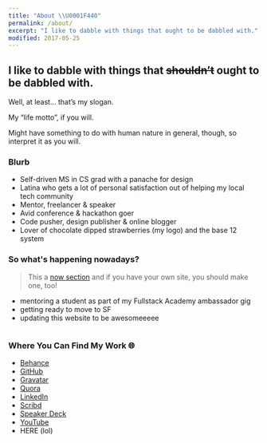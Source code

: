 ```yaml
---
title: "About \\U0001F440"
permalink: /about/
excerpt: "I like to dabble with things that ought to be dabbled with."
modified: 2017-05-25
---
```


<h2>I like to dabble with things that <del>shouldn’t</del> ought to be dabbled with.</h2>

Well, at least… that’s my slogan.

My “life motto”, if you will.

Might have something to do with human nature in general, though, so interpret it as you will.

### Blurb

- Self-driven MS in CS grad with a panache for design <i class='twa twa-mortar-board'></i> <i class='twa twa-hammer'></i> <i class='twa twa-art'></i>
- Latina who gets a lot of personal satisfaction out of helping my local tech community <i class='twa twa-blush'></i>
- Mentor, freelancer & speaker <i class='twa twa-speech-balloon'></i>
- Avid conference & hackathon goer <i class='twa twa-car'></i>
- Code pusher, design publisher & online blogger <i class='twa twa-globe-with-meridians'></i>
- Lover of chocolate dipped strawberries (my logo) and the base 12 system <i class='twa twa-strawberry'></i> <i class='twa twa-chocolate-bar'></i>

### So what's happening nowadays?

> This a [now section](http://nownownow.com/about) and if you have your own site, you should make one, too!

- mentoring a student as part of my Fullstack Academy ambassador gig
- getting ready to move to SF
- updating this website to be awesomeeeee

<!-- Pre elements are perfect for this. -->
<pre class="ascii-element">
</pre>

### Where You Can Find My Work 🌐

- [Behance](http://behance.net/fvcproductions)
- [GitHub](http://github.com/fvcproductions)
- [Gravatar](https://en.gravatar.com/fvcproductions)
- [Quora](http://quora.com/profile/Frances-Coronel-1)
- [LinkedIn](http://linkedin.com/in/fvcproductions)
- [Scribd](https://www.scribd.com/user/194063411/FVCproductions)
- [Speaker Deck](https://speakerdeck.com/fvcproductions)
- [YouTube](http://youtube.com/+fvcproductions2013)
- HERE (lol)
